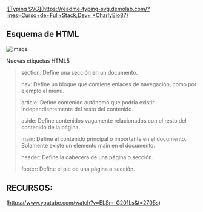 [![Typing SVG](https://readme-typing-svg.demolab.com/?lines=Curso+de+Full+Stack;Dev+ +CharlyBio87)](https://git.io/typing-svg)

## Esquema de HTML
![image](https://github.com/Charlybio87/CursoDFullStack/assets/142097962/a91a2c95-d937-4cc9-9719-7c7c2f3dae2b)

Nuevas etiquetas HTML5
>section: Define una sección en un documento.
>
>nav: Define un bloque que contiene enlaces de navegación, como por ejemplo el menú.
>
>article: Define contenido autónomo que podría existir independientemente del resto del contenido.
>
>aside: Define contenidos vagamente relacionados con el resto del contenido de la página.
>
>main: Define el contenido principal o importante en el documento. Solamente existe un elemento
> main en el documento.
>  
>header:  Define la cabecera de una página o sección.
>
>footer:  Define el pie de una página o sección.
>




## RECURSOS:
(https://www.youtube.com/watch?v=ELSm-G201Ls&t=2705s)
